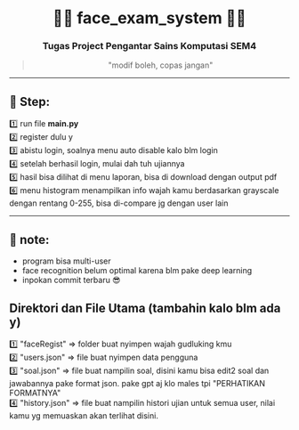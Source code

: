 
<div align="center">
  <h1>🧑‍💻 <b>face_exam_system</b> 🧑‍💻</h1>
  <h3>Tugas Project Pengantar Sains Komputasi SEM4</h3>
  <blockquote>"modif boleh, copas jangan"</blockquote>
</div>

---


## 🚀 Step:
<ul style="list-style: none; padding-left: 0;">
  <li>1️⃣  run file <b>main.py</b></li>
  <li>2️⃣  register dulu y</li>
  <li>3️⃣  abistu login, soalnya menu auto disable kalo blm login</li>
  <li>4️⃣  setelah berhasil login, mulai dah tuh ujiannya</li>
  <li>5️⃣  hasil bisa dilihat di menu laporan, bisa di download dengan output pdf</li>
  <li>6️⃣  menu histogram menampilkan info wajah kamu berdasarkan grayscale dengan rentang 0-255, bisa di-compare jg dengan user lain</li>
</ul>

---

## 📝 note:
- program bisa multi-user
- face recognition belum optimal karena blm pake deep learning
- inpokan commit terbaru 😎


## Direktori dan File Utama (tambahin kalo blm ada y)
<ul style="list-style: none; padding-left: 0;">
  <li>1️⃣ "faceRegist" => folder buat nyimpen wajah gudluking kmu</li>
  <li>2️⃣ "users.json" => file buat nyimpen data pengguna</li>
  <li>3️⃣ "soal.json" => file buat nampilin soal, disini kamu bisa edit2 soal dan jawabannya pake format json. pake gpt aj klo males tpi "PERHATIKAN FORMATNYA"</li>
  <li>4️⃣ "history.json" => file buat nampilin histori ujian untuk semua user, nilai kamu yg memuaskan akan terlihat disini.</li>
<ul>
